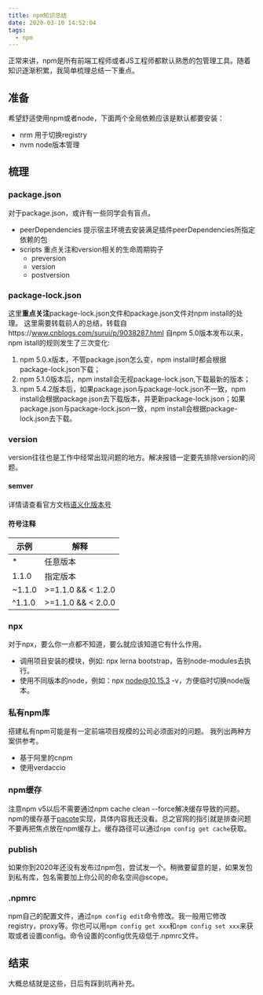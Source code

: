 ```yaml
---
title: npm知识总结
date: 2020-03-10 14:52:04
tags:
  - npm
---
```


正常来讲，npm是所有前端工程师或者JS工程师都默认熟悉的包管理工具。随着知识逐渐积累，我简单梳理总结一下重点。

## 准备
希望舒适使用npm或者node，下面两个全局依赖应该是默认都要安装：
- nrm 用于切换registry
- nvm node版本管理

## 梳理
### package.json
对于package.json，或许有一些同学会有盲点。

- peerDependencies 提示宿主环境去安装满足插件peerDependencies所指定依赖的包
- scripts 重点关注和version相关的生命周期钩子
  - preversion
  - version
  - postversion

### package-lock.json
这里**重点关注**package-lock.json文件和package.json文件对npm install的处理。
这里需要转载前人的总结，转载自https://www.cnblogs.com/surui/p/9038287.html
自npm 5.0版本发布以来，npm istall的规则发生了三次变化:
1. npm 5.0.x版本，不管package.json怎么变，npm install时都会根据package-lock.json下载；
2. npm 5.1.0版本后，npm install会无视package-lock.json,下载最新的版本；
3. npm 5.4.2版本后，如果package.json与package-lock.json不一致，npm install会根据package.json去下载版本，并更新package-lock.json；如果package.json与package-lock.json一致，npm install会根据package-lock.json去下载。

### version
version往往也是工作中经常出现问题的地方。解决报错一定要先排除version的问题。
#### semver
详情请查看官方文档[语义化版本号](https://semver.org/lang/zh-CN/)
#### 符号注释
示例 | 解释
------- | -------
* | 任意版本
1.1.0 | 指定版本
~1.1.0 | >=1.1.0 && < 1.2.0
^1.1.0 | >=1.1.0 && < 2.0.0

### npx
对于npx，要么你一点都不知道，要么就应该知道它有什么作用。
- 调用项目安装的模块，例如: npx lerna bootstrap，告别node-modules去执行。
- 使用不同版本的node，例如：npx node@10.15.3 -v，方便临时切换node版本。

### 私有npm库
搭建私有npm可能是有一定前端项目规模的公司必须面对的问题。
我列出两种方案供参考。
- 基于阿里的cnpm
- 使用verdaccio

### npm缓存
注意npm v5以后不需要通过npm cache clean --force解决缓存导致的问题。npm的缓存基于[pacote](https://www.npmjs.com/package/pacote )实现，具体内容我还没看。总之官网的指引就是排查问题不要再把焦点放在npm缓存上。缓存路径可以通过`npm config get cache`获取。

### publish
如果你到2020年还没有发布过npm包，尝试发一个。稍微要留意的是，如果发包到私有库，包名需要加上你公司的命名空间@scope。

### .npmrc
npm自己的配置文件，通过`npm config edit`命令修改。我一般用它修改registry，proxy等。你也可以用`npm config get xxx`和`npm config set xxx`来获取或者设置config。命令设置的config优先级低于.npmrc文件。

## 结束
大概总结就是这些，日后有踩到坑再补充。
